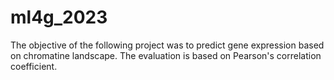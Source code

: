 # ml4g_2023

The objective of the following project was to predict gene expression based on chromatine landscape. The evaluation is based on Pearson's correlation coefficient.

